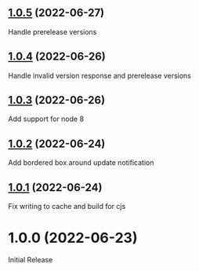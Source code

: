 ## [1.0.5](https://github.com/alexbrazier/simple-update-notifier/compare/v1.0.4...v1.0.5) (2022-06-27)

Handle prerelease versions

## [1.0.4](https://github.com/alexbrazier/simple-update-notifier/compare/v1.0.3...v1.0.4) (2022-06-26)

Handle invalid version response and prerelease versions

## [1.0.3](https://github.com/alexbrazier/simple-update-notifier/compare/v1.0.2...v1.0.3) (2022-06-26)

Add support for node 8

## [1.0.2](https://github.com/alexbrazier/simple-update-notifier/compare/v1.0.1...v1.0.2) (2022-06-24)

Add bordered box around update notification

## [1.0.1](https://github.com/alexbrazier/simple-update-notifier/compare/v1.0.0...v1.0.1) (2022-06-24)

Fix writing to cache and build for cjs

# 1.0.0 (2022-06-23)

Initial Release
